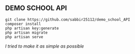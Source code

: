 ## DEMO SCHOOL API

```
git clone https://github.com/sabbir25112/demo_school_API
composer install
php artisan key:generate
php artisan migrate
php artisan serve 
```

*I tried to make it as simple as possible*

